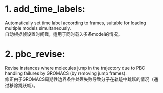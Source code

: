 # 1. add_time_labels:  
  Automatically set time label according to frames, suitable for loading multiple models simultaneously.  
  自动根据帧设置时间戳，适用于同时载入多条model的情况。  
# 2. pbc_revise:   
  Revise instances where molecules jump in the trajectory due to PBC handling failures by GROMACS (by removing jump frames).  
  修正由于GROMACS周期性边界条件处理失败导致分子在轨迹中跳跃的情况（通过移除跳跃帧）。  